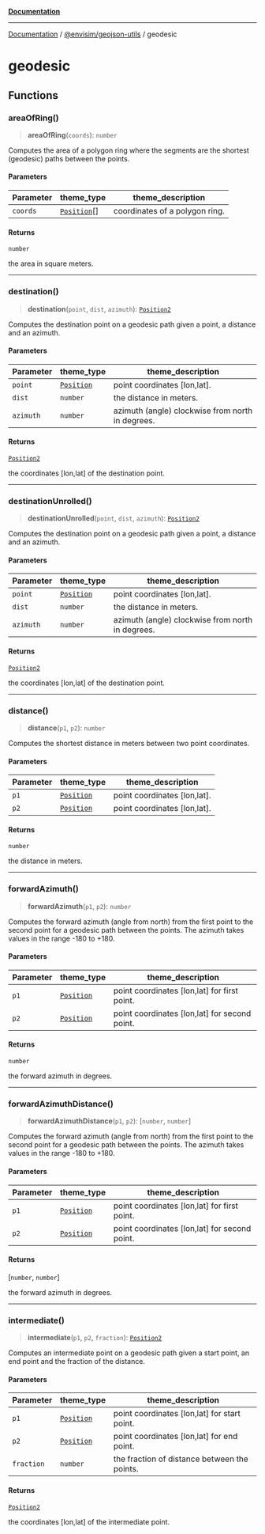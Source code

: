 [**Documentation**](../../README.md)

---

[Documentation](../../README.md) / [@envisim/geojson-utils](README.md) / geodesic

# geodesic

## Functions

### areaOfRing()

> **areaOfRing**(`coords`): `number`

Computes the area of a polygon ring where the segments are the shortest
(geodesic) paths between the points.

#### Parameters

| Parameter | theme_type                          | theme_description              |
| --------- | ----------------------------------- | ------------------------------ |
| `coords`  | [`Position`](geojson.md#position)[] | coordinates of a polygon ring. |

#### Returns

`number`

the area in square meters.

---

### destination()

> **destination**(`point`, `dist`, `azimuth`): [`Position2`](geojson.md#position2)

Computes the destination point on a geodesic path given a point,
a distance and an azimuth.

#### Parameters

| Parameter | theme_type                        | theme_description                                |
| --------- | --------------------------------- | ------------------------------------------------ |
| `point`   | [`Position`](geojson.md#position) | point coordinates [lon,lat].                     |
| `dist`    | `number`                          | the distance in meters.                          |
| `azimuth` | `number`                          | azimuth (angle) clockwise from north in degrees. |

#### Returns

[`Position2`](geojson.md#position2)

the coordinates [lon,lat] of the destination point.

---

### destinationUnrolled()

> **destinationUnrolled**(`point`, `dist`, `azimuth`): [`Position2`](geojson.md#position2)

Computes the destination point on a geodesic path given a point,
a distance and an azimuth.

#### Parameters

| Parameter | theme_type                        | theme_description                                |
| --------- | --------------------------------- | ------------------------------------------------ |
| `point`   | [`Position`](geojson.md#position) | point coordinates [lon,lat].                     |
| `dist`    | `number`                          | the distance in meters.                          |
| `azimuth` | `number`                          | azimuth (angle) clockwise from north in degrees. |

#### Returns

[`Position2`](geojson.md#position2)

the coordinates [lon,lat] of the destination point.

---

### distance()

> **distance**(`p1`, `p2`): `number`

Computes the shortest distance in meters between two point coordinates.

#### Parameters

| Parameter | theme_type                        | theme_description            |
| --------- | --------------------------------- | ---------------------------- |
| `p1`      | [`Position`](geojson.md#position) | point coordinates [lon,lat]. |
| `p2`      | [`Position`](geojson.md#position) | point coordinates [lon,lat]. |

#### Returns

`number`

the distance in meters.

---

### forwardAzimuth()

> **forwardAzimuth**(`p1`, `p2`): `number`

Computes the forward azimuth (angle from north) from the first point
to the second point for a geodesic path between the points.
The azimuth takes values in the range -180 to +180.

#### Parameters

| Parameter | theme_type                        | theme_description                             |
| --------- | --------------------------------- | --------------------------------------------- |
| `p1`      | [`Position`](geojson.md#position) | point coordinates [lon,lat] for first point.  |
| `p2`      | [`Position`](geojson.md#position) | point coordinates [lon,lat] for second point. |

#### Returns

`number`

the forward azimuth in degrees.

---

### forwardAzimuthDistance()

> **forwardAzimuthDistance**(`p1`, `p2`): \[`number`, `number`\]

Computes the forward azimuth (angle from north) from the first point
to the second point for a geodesic path between the points.
The azimuth takes values in the range -180 to +180.

#### Parameters

| Parameter | theme_type                        | theme_description                             |
| --------- | --------------------------------- | --------------------------------------------- |
| `p1`      | [`Position`](geojson.md#position) | point coordinates [lon,lat] for first point.  |
| `p2`      | [`Position`](geojson.md#position) | point coordinates [lon,lat] for second point. |

#### Returns

\[`number`, `number`\]

the forward azimuth in degrees.

---

### intermediate()

> **intermediate**(`p1`, `p2`, `fraction`): [`Position2`](geojson.md#position2)

Computes an intermediate point on a geodesic path given a start point,
an end point and the fraction of the distance.

#### Parameters

| Parameter  | theme_type                        | theme_description                            |
| ---------- | --------------------------------- | -------------------------------------------- |
| `p1`       | [`Position`](geojson.md#position) | point coordinates [lon,lat] for start point. |
| `p2`       | [`Position`](geojson.md#position) | point coordinates [lon,lat] for end point.   |
| `fraction` | `number`                          | the fraction of distance between the points. |

#### Returns

[`Position2`](geojson.md#position2)

the coordinates [lon,lat] of the intermediate point.
